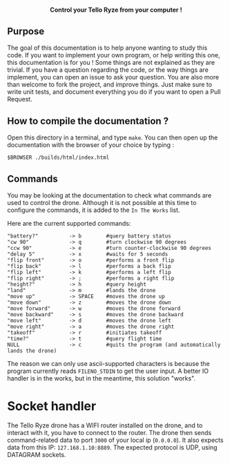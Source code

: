 <h4 align="center">Control your Tello Ryze from your computer !</h4>

## Purpose

The goal of this documentation is to help anyone wanting to study this code. If you want to implement your own program, or help writing this one, this documentation is for you !
Some things are not explained as they are trivial. If you have a question regarding the code, or the way things are implement, you can open an issue to ask your question.
You are also more than welcome to fork the project, and improve things. Just make sure to write unit tests, and document everything you do if you want to open a Pull Request.

## How to compile the documentation ?

Open this directory in a terminal, and type `make`. You can then open up the documentation with the browser of your choice by typing :
```
$BROWSER ./builds/html/index.html
```

## Commands

You may be looking at the documentation to check what commands are used to control the drone.
Although it is not possible at this time to configure the commands, it is added to the `In The Works` list.

Here are the current supported commands:
```
"battery?"          -> b        #query battery status
"cw 90"             -> q        #turn clockwise 90 degrees
"ccw 90"            -> e        #turn counter-clockwise 90 degrees
"delay 5"           -> x        #waits for 5 seconds
"flip front"        -> o        #performs a front flip
"flip back"         -> l        #performs a back flip
"flip left"         -> k        #performs a left flip
"flip right"        -> ;        #performs a right flip
"height?"           -> h        #query height
"land"              -> m        #lands the drone
"move up"           -> SPACE    #moves the drone up
"move down"         -> z        #moves the drone down
"move forward"      -> w        #moves the drone forward
"move backward"     -> s        #moves the drone backward
"move left"         -> d        #moves the drone left
"move right"        -> a        #moves the drone right
"takeoff"           -> r        #initiates takeoff
"time?"             -> t        #query flight time
NULL                -> c        #quits the program (and automatically lands the drone)
```

The reason we can only use ascii-supported characters is because the program currently reads `FILENO_STDIN` to get the user input.
A better IO handler is in the works, but in the meantime, this solution "works".


# Socket handler

The Tello Ryze drone has a WIFI router installed on the drone, and to interact with it, you have to connect to the router.
The drone then sends command-related data to port `3000` of your local ip (`0.0.0.0`). It also expects data from this IP: `127.168.1.10:8889`.
The expected protocol is UDP, using DATAGRAM sockets.
